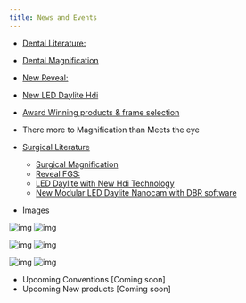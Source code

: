 ```yaml
---
title: News and Events
---
```


- [Dental Literature:](/dental/hygienists/dental-literature/)

- [Dental Magnification](/dental/magnification/)
- [New Reveal:](/surgical/new-reveal/)
- [New LED Daylite Hdi](/dental/led-headlights/new-high-definition-imaging/)
- [Award Winning products & frame selection](https://www.designsforvision.com/LitPDFs/DentRealityFrame.pdf)
- There more to Magnification than Meets the eye

- [Surgical Literature](/surgical/magnification/surgical-literature)

  - [Surgical Magnification](/surgical/magnification/)
  - [Reveal FGS:](/surgical/new-reveal/)
  - [LED Daylite with New Hdi Technology](/surgical/led-headlights/new-daylite-hdi/)
  - [New Modular LED Daylite Nanocam with DBR software](/surgical/led-headlights/nanocam-hdi.md/)

- Images

![img](/images/img1.jpg) ![img](/images/img2.jpg)

![img](/images/img3.jpg) ![img](/images/img4.jpg)

![img](/images/img5.jpg) ![img](/images/img6.jpg)

- Upcoming Conventions [Coming soon]
- Upcoming New products [Coming soon]
